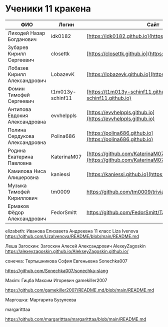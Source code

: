 # Ученики 11 кракена

| ФИО                             | Логин            | Сайт                                                 | Почта РешуЕГЭ         |
|---------------------------------|------------------|------------------------------------------------------|-----------------------|
| Лиходей Назар   Богданович      | idk0182          | [https://idk0182.github.io](https://idk0182.github.io)                            | nazar_csi@mail.ru     |
| Зубарев Кирилл Сергеевич        | closettk         | [https://closettk.github.io](https://closettk.github.io)                           | faketaggle@gmail.com  |
| Лобазев Кирилл Александрович    | LobazevK         | [https://lobazevk.github.io](https://lobazevk.github.io)                           |                       |
| Фомин Тимофей Сергеевич         | t1m013y-schinf11 | [https://t1m013y-schinf11.github.io](https://t1m013y-schinf11.github.io)                  | t1m01y80m1n@gmail.com |
| Антипова Евдокия Александровна  | evvhelppls       | [https://evvhelppls.github.io](https://evvhelppls.github.io)                        |                       |
| Полина Сердукова Александровна  | Polina686        | [https://polina686.github.io](https://polina686.github.io)                          |                       |
| Родина Екатерина Павловна       | KaterinaM07      | [https://github.com/KaterinaM07/katerinam07.github.io](https://github.com/KaterinaM07/katerinam07.github.io) |                       |
| Камилова Ниса Алишеровна        | kaniessi         | [https://kaniessi.github.io](https://kaniessi.github.io)                           |                       |
| Музыка Тимофей Кириллович | tm0009 | https://github.com/tm0009/trivial | |
| Ермаков Фёдор Александрович | FedorSmitt | https://github.com/FedorSmitt/Task1 | |


elizabeth:
Иванова Елизавета Андреевна 11 класс 
Liza Ivenova 
https://github.com/LizaIvenova/README/blob/main/README.md

Леша Загоскин:
Загоскин Алесей Александрович                                                                              AlexeyZagoskin                                                                                                                  https://alexeyzagoskin.github.io/AlekseyZagoskin.github.io/

сонечка:
Тертышникова София Евгеньевна 
Sonechka007 

https://github.com/Sonechka007/sonechka-slang

Maxim:
Гицба Максим Игоревич gamekiller2007

https://github.com/gamekiller2007/README.md/blob/main/README.md

Маргошка:
Маргарита Бузулеева 

margaritttaa

https://github.com/margaritttaa/margaritttaa/blob/main/README.md

